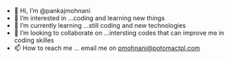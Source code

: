 - 👋 Hi, I’m @pankajmohnani
- 👀 I’m interested in ...coding and learning new things
- 🌱 I’m currently learning ...still coding and new technologies 
- 💞️ I’m looking to collaborate on ...intersting codes that can improve me in coding skilles
- 📫 How to reach me ... email me on pmohnani@potomactpl.com

<!---
pmohnani/pmohnani is a ✨ special ✨ repository because its `README.md` (this file) appears on your GitHub profile.
You can click the Preview link to take a look at your changes.
--->
